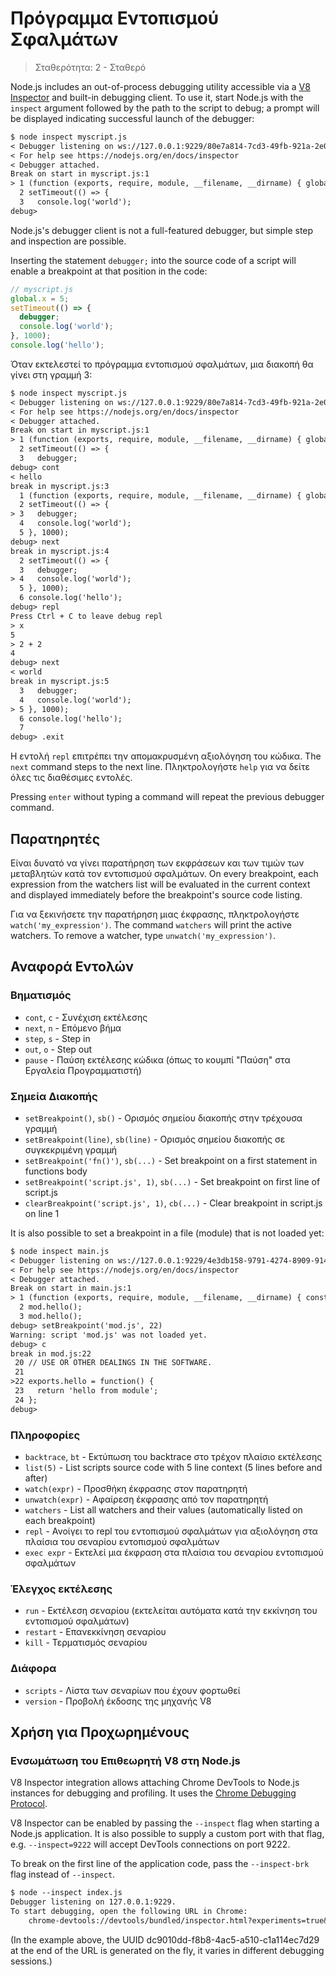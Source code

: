 # Πρόγραμμα Εντοπισμού Σφαλμάτων

<!--introduced_in=v0.9.12-->

> Σταθερότητα: 2 - Σταθερό

<!-- type=misc -->

Node.js includes an out-of-process debugging utility accessible via a [V8 Inspector](#debugger_v8_inspector_integration_for_node_js) and built-in debugging client. To use it, start Node.js with the `inspect` argument followed by the path to the script to debug; a prompt will be displayed indicating successful launch of the debugger:

```txt
$ node inspect myscript.js
< Debugger listening on ws://127.0.0.1:9229/80e7a814-7cd3-49fb-921a-2e02228cd5ba
< For help see https://nodejs.org/en/docs/inspector
< Debugger attached.
Break on start in myscript.js:1
> 1 (function (exports, require, module, __filename, __dirname) { global.x = 5;
  2 setTimeout(() => {
  3   console.log('world');
debug>
```

Node.js's debugger client is not a full-featured debugger, but simple step and inspection are possible.

Inserting the statement `debugger;` into the source code of a script will enable a breakpoint at that position in the code:

```js
// myscript.js
global.x = 5;
setTimeout(() => {
  debugger;
  console.log('world');
}, 1000);
console.log('hello');
```

Όταν εκτελεστεί το πρόγραμμα εντοπισμού σφαλμάτων, μια διακοπή θα γίνει στη γραμμή 3:

```txt
$ node inspect myscript.js
< Debugger listening on ws://127.0.0.1:9229/80e7a814-7cd3-49fb-921a-2e02228cd5ba
< For help see https://nodejs.org/en/docs/inspector
< Debugger attached.
Break on start in myscript.js:1
> 1 (function (exports, require, module, __filename, __dirname) { global.x = 5;
  2 setTimeout(() => {
  3   debugger;
debug> cont
< hello
break in myscript.js:3
  1 (function (exports, require, module, __filename, __dirname) { global.x = 5;
  2 setTimeout(() => {
> 3   debugger;
  4   console.log('world');
  5 }, 1000);
debug> next
break in myscript.js:4
  2 setTimeout(() => {
  3   debugger;
> 4   console.log('world');
  5 }, 1000);
  6 console.log('hello');
debug> repl
Press Ctrl + C to leave debug repl
> x
5
> 2 + 2
4
debug> next
< world
break in myscript.js:5
  3   debugger;
  4   console.log('world');
> 5 }, 1000);
  6 console.log('hello');
  7
debug> .exit
```

Η εντολή `repl` επιτρέπει την απομακρυσμένη αξιολόγηση του κώδικα. The `next` command steps to the next line. Πληκτρολογήστε `help` για να δείτε όλες τις διαθέσιμες εντολές.

Pressing `enter` without typing a command will repeat the previous debugger command.

## Παρατηρητές

Είναι δυνατό να γίνει παρατήρηση των εκφράσεων και των τιμών των μεταβλητών κατά τον εντοπισμού σφαλμάτων. On every breakpoint, each expression from the watchers list will be evaluated in the current context and displayed immediately before the breakpoint's source code listing.

Για να ξεκινήσετε την παρατήρηση μιας έκφρασης, πληκτρολογήστε `watch('my_expression')`. The command `watchers` will print the active watchers. To remove a watcher, type `unwatch('my_expression')`.

## Αναφορά Εντολών

### Βηματισμός

* `cont`, `c` - Συνέχιση εκτέλεσης
* `next`, `n` - Επόμενο βήμα
* `step`, `s` - Step in
* `out`, `o` - Step out
* `pause` - Παύση εκτέλεσης κώδικα (όπως το κουμπί "Παύση" στα Εργαλεία Προγραμματιστή)

### Σημεία Διακοπής

* `setBreakpoint()`, `sb()` - Ορισμός σημείου διακοπής στην τρέχουσα γραμμή
* `setBreakpoint(line)`, `sb(line)` - Ορισμός σημείου διακοπής σε συγκεκριμένη γραμμή
* `setBreakpoint('fn()')`, `sb(...)` - Set breakpoint on a first statement in functions body
* `setBreakpoint('script.js', 1)`, `sb(...)` - Set breakpoint on first line of script.js
* `clearBreakpoint('script.js', 1)`, `cb(...)` - Clear breakpoint in script.js on line 1

It is also possible to set a breakpoint in a file (module) that is not loaded yet:

```txt
$ node inspect main.js
< Debugger listening on ws://127.0.0.1:9229/4e3db158-9791-4274-8909-914f7facf3bd
< For help see https://nodejs.org/en/docs/inspector
< Debugger attached.
Break on start in main.js:1
> 1 (function (exports, require, module, __filename, __dirname) { const mod = require('./mod.js');
  2 mod.hello();
  3 mod.hello();
debug> setBreakpoint('mod.js', 22)
Warning: script 'mod.js' was not loaded yet.
debug> c
break in mod.js:22
 20 // USE OR OTHER DEALINGS IN THE SOFTWARE.
 21
>22 exports.hello = function() {
 23   return 'hello from module';
 24 };
debug>
```

### Πληροφορίες

* `backtrace`, `bt` - Εκτύπωση του backtrace στο τρέχον πλαίσιο εκτέλεσης
* `list(5)` - List scripts source code with 5 line context (5 lines before and after)
* `watch(expr)` - Προσθήκη έκφρασης στον παρατηρητή
* `unwatch(expr)` - Αφαίρεση έκφρασης από τον παρατηρητή
* `watchers` - List all watchers and their values (automatically listed on each breakpoint)
* `repl` - Ανοίγει το repl του εντοπισμού σφαλμάτων για αξιολόγηση στα πλαίσια του σεναρίου εντοπισμού σφαλμάτων
* `exec expr` - Εκτελεί μια έκφραση στα πλαίσια του σεναρίου εντοπισμού σφαλμάτων

### Έλεγχος εκτέλεσης

* `run` - Εκτέλεση σεναρίου (εκτελείται αυτόματα κατά την εκκίνηση του εντοπισμού σφαλμάτων)
* `restart` - Επανεκκίνηση σεναρίου
* `kill` - Τερματισμός σεναρίου

### Διάφορα

* `scripts` - Λίστα των σεναρίων που έχουν φορτωθεί
* `version` - Προβολή έκδοσης της μηχανής V8

## Χρήση για Προχωρημένους

### Ενσωμάτωση του Επιθεωρητή V8 στη Node.js

V8 Inspector integration allows attaching Chrome DevTools to Node.js instances for debugging and profiling. It uses the [Chrome Debugging Protocol](https://chromedevtools.github.io/debugger-protocol-viewer/).

V8 Inspector can be enabled by passing the `--inspect` flag when starting a Node.js application. It is also possible to supply a custom port with that flag, e.g. `--inspect=9222` will accept DevTools connections on port 9222.

To break on the first line of the application code, pass the `--inspect-brk` flag instead of `--inspect`.

```txt
$ node --inspect index.js
Debugger listening on 127.0.0.1:9229.
To start debugging, open the following URL in Chrome:
    chrome-devtools://devtools/bundled/inspector.html?experiments=true&v8only=true&ws=127.0.0.1:9229/dc9010dd-f8b8-4ac5-a510-c1a114ec7d29
```

(In the example above, the UUID dc9010dd-f8b8-4ac5-a510-c1a114ec7d29 at the end of the URL is generated on the fly, it varies in different debugging sessions.)